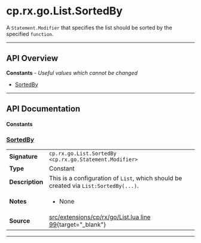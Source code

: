 # cp.rx.go.List.SortedBy

A `Statement.Modifier` that specifies the list should be sorted by the specified `function`.

---

## API Overview
**Constants** - _Useful values which cannot be changed_
 * [SortedBy](#sortedby)


---

## API Documentation

#### Constants


### [SortedBy](#sortedby)

|                                             |                                                                                     |
| --------------------------------------------|-------------------------------------------------------------------------------------|
| **Signature**                               | `cp.rx.go.List.SortedBy <cp.rx.go.Statement.Modifier>`                                                                    |
| **Type**                                    | Constant                                                                     |
| **Description**                             | This is a configuration of `List`, which should be created via `List:SortedBy(...)`.                                                                     |
| **Notes**                                   | <ul><li>None</li></ul> |
| **Source**                                  | [src/extensions/cp/rx/go/List.lua line 99](https://github.com/CommandPost/CommandPost/blob/develop/src/extensions/cp/rx/go/List.lua#L99){target="_blank"} |

---

